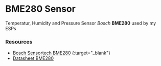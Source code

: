 #  BME280 Sensor
Temperatur, Humidity and Pressure Sensor *Bosch* **BME280** used by my ESPs

### Resources  

* [Bosch Sensortech BME280](https://www.bosch-sensortec.com/products/environmental-sensors/humidity-sensors-bme280) {:target="_blank"}
* [Datasheet BME280](https://www.bosch-sensortec.com/media/boschsensortec/downloads/datasheets/bst-bme280-ds002.pdf:target="_blank")